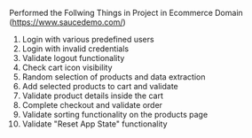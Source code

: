 Performed the Follwing Things in Project in Ecommerce Domain (https://www.saucedemo.com/)
1. Login with various predefined users
2. Login with invalid credentials
3. Validate logout functionality
4. Check cart icon visibility
5. Random selection of products and data extraction
6. Add selected products to cart and validate
7. Validate product details inside the cart
8. Complete checkout and validate order
9. Validate sorting functionality on the products page
10. Validate "Reset App State" functionality 
